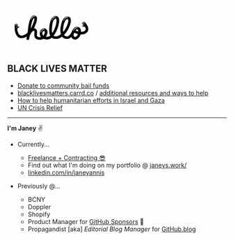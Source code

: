 <img src="https://github.com/jjjaney/jjjaney/blob/master/hello.gif" alt="hey" width="200"/>

## BLACK LIVES MATTER
- [Donate to community bail funds](https://www.communityjusticeexchange.org/nbfn-directory)
- [blacklivesmatters.carrd.co](https://blacklivesmatters.carrd.co/) / [additional resources and ways to help](https://nymag.com/strategist/article/where-to-donate-for-black-lives-matter.html)
- [How to help humanitarian efforts in Israel and Gaza](https://www.npr.org/2023/10/13/1205235922/help-israel-gaza-humanitarian-organizations)
- [UN Crisis Relief](https://crisisrelief.un.org/opt-crisis)

***

**I'm Janey** :v:

* Currently...
  * [Freelance + Contracting 😎](https://janeys.work/)
  * Find out what I'm doing on my portfolio @ [janeys.work/](https://janeys.work/)
  * [linkedin.com/in/janeyannis](https://www.linkedin.com/in/janeyannis)

* Previously @...
  * BCNY
  * Doppler
  * Shopify
  * Product Manager for [GitHub Sponsors](https://github.com/sponsors) :sparkling_heart:
  * Propagandist [aka] *Editorial Blog Manager* for [GitHub.blog](https://github.blog/)


